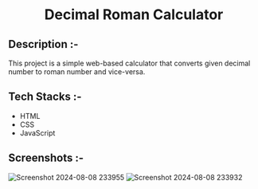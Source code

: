 # <p align="center">Decimal Roman Calculator</p>

## Description :-

This project is a simple web-based calculator that converts given decimal number to roman number and vice-versa.

## Tech Stacks :-

- HTML
- CSS
- JavaScript

## Screenshots :-
![Screenshot 2024-08-08 233955](https://github.com/user-attachments/assets/3c44de9a-20f2-45f3-9cc6-d07ddda9857f)
![Screenshot 2024-08-08 233932](https://github.com/user-attachments/assets/f493e6ff-2910-48a6-9e06-68cbbac238c1)

